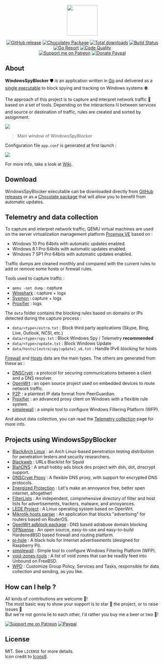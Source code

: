 <p align="center"><a href="https://github.com/crazy-max/WindowsSpyBlocker" target="_blank"><img width="100"src="https://raw.githubusercontent.com/crazy-max/WindowsSpyBlocker/master/.res/logo.png"></a></p>

<p align="center">
  <a href="https://github.com/crazy-max/WindowsSpyBlocker/releases/latest"><img src="https://img.shields.io/github/release/crazy-max/WindowsSpyBlocker.svg?style=flat-square" alt="GitHub release"></a>
  <a href="https://chocolatey.org/packages/windowsspyblocker"><img src="https://img.shields.io/chocolatey/v/windowsspyblocker?style=flat-square" alt="Chocolatey Package"></a>
  <a href="https://github.com/crazy-max/WindowsSpyBlocker/releases/latest"><img src="https://img.shields.io/github/downloads/crazy-max/WindowsSpyBlocker/total.svg?style=flat-square" alt="Total downloads"></a>
  <a href="https://github.com/crazy-max/WindowsSpyBlocker/actions"><img src="https://github.com/crazy-max/WindowsSpyBlocker/workflows/build/badge.svg" alt="Build Status"></a>
  <a href="https://goreportcard.com/report/github.com/crazy-max/WindowsSpyBlocker"><img src="https://goreportcard.com/badge/github.com/crazy-max/WindowsSpyBlocker?style=flat-square" alt="Go Report"></a>
  <a href="https://www.codacy.com/app/crazy-max/WindowsSpyBlocker"><img src="https://img.shields.io/codacy/grade/1e2eae1a40754d88b7956cf9bd30241b.svg?style=flat-square" alt="Code Quality"></a>
  <br /><a href="https://www.patreon.com/crazymax"><img src="https://img.shields.io/badge/donate-patreon-f96854.svg?logo=patreon&style=flat-square" alt="Support me on Patreon"></a>
  <a href="https://www.paypal.me/crazyws"><img src="https://img.shields.io/badge/donate-paypal-00457c.svg?logo=paypal&style=flat-square" alt="Donate Paypal"></a>
</p>

## About

**WindowsSpyBlocker** :shield: is an application written in [Go](https://golang.org/) and delivered as a [single executable](https://github.com/crazy-max/WindowsSpyBlocker/releases/latest) to block spying and tracking on Windows systems :no_entry:.

The approach of this project is to capture and interpret network traffic :vertical_traffic_light: based on a set of tools. Depending on the interactions :chains: between services and source or destination of traffic, rules are created and sorted by assignment.

![](.res/wsb-main-window.png)
> Main window of WindowsSpyBlocker

Configuration file `app.conf` is generated at first launch :

![](.res/wsb-root-folder.png)

For more info, take a look at [Wiki](../../wiki).

## Download

WindowsSpyBlocker executable can be downloaded directly from [GitHub releases](https://github.com/crazy-max/WindowsSpyBlocker/releases/latest) or as a [Chocolate package](https://chocolatey.org/packages/windowsspyblocker) that will allow you to benefit from automatic updates.

## Telemetry and data collection

To capture and interpret network traffic, QEMU virtual machines are used on the server virtualization management platform [Proxmox VE](https://www.proxmox.com/en/) based on :

* Windows 10 Pro 64bits with automatic updates enabled.
* Windows 8.1 Pro 64bits with automatic updates enabled.
* Windows 7 SP1 Pro 64bits with automatic updates enabled.

Traffic dumps are cleaned monthly and compared with the current rules to add or remove some hosts or firewall rules.

Tools used to capture traffic :

* `qemu -net dump` : capture
* [Wireshark](../../wiki/appDevWireshark) : capture + logs
* [Sysmon](../../wiki/appDevSysmon) : capture + logs
* [Proxifier](../../wiki/devProxifier) : logs

The `data` folder contains the blocking rules based on domains or IPs detected during the capture process :

* `data/<type>/extra.txt` : Block third party applications (Skype, Bing, Live, Outlook, NCSI, etc.)
* `data/<type>/spy.txt` : Block Windows Spy / Telemetry **recommended**
* `data/<type>/update.txt` : Block Windows Update
* `data/hosts/[extra|spy|update]_v6.txt` : Handle IPv6 blocking for hosts

[Firewall](../../wiki/dataFirewall) and [Hosts](../../wiki/dataHosts) data are the main types. The others are generated from these as :

* [DNSCrypt](../../wiki/dataDNSCrypt) : a protocol for securing communications between a client and a DNS resolver.
* [OpenWrt](../../wiki/dataOpenWrt) : an open source project used on embedded devices to route network traffic.
* [P2P](../../wiki/dataP2P) : a plaintext IP data format from PeerGuardian.
* [Proxifier](../../wiki/dataProxifier) : an advanced proxy client on Windows with a flexible rule system.
* [simplewall](../../wiki/dataSimplewall) : a simple tool to configure Windows Filtering Platform (WFP).

And about data collection, you can read the [Telemetry collection](../../wiki/miscTelemetry) page for more info.

## Projects using WindowsSpyBlocker

* [BlackArch Linux](https://www.blackarch.org/) : an Arch Linux-based penetration testing distribution for penetration testers and security researchers.
* [Blackweb](https://github.com/maravento/blackweb) : URLs Blacklist for Squid
* [BlahDNS](https://blahdns.com/) : A small hobby ads block dns project with doh, dot, dnscrypt support.
* [DNSCrypt Proxy](https://dnscrypt.info/) : A flexible DNS proxy, with support for encrypted DNS protocols.
* [Energized Protection](https://energized.pro/) : Let's make an annoyance free, better open internet, altogether!
* [FilterLists](https://filterlists.com/) : An independent, comprehensive directory of filter and host lists for advertisements, trackers, malware, and annoyances.
* [LEDE Project](https://lede-project.org/) : A Linux operating system based on OpenWrt.
* [Mikrotik hosts parser](https://github.com/tarampampam/mikrotik-hosts-parser) : An application that blocks "advertising" for routers based on RouterOS.
* [OpenWrt adblock package](https://github.com/openwrt/packages/tree/master/net/adblock/files) : DNS based ad/abuse domain blocking
* [OPNsense](https://opnsense.org) : An open source, easy-to-use and easy-to-build HardenedBSD based firewall and routing platform.
* [pi-hole](https://pi-hole.net/) : A black hole for Internet advertisements (designed for Raspberry Pi).
* [simplewall](https://github.com/henrypp/simplewall) : Simple tool to configure Windows Filtering Platform (WFP).
* [void-zones-tools](https://github.com/cyclaero/void-zones-tools) : A list of void zones that can be readily feed into Unbound on FreeBSD.
* [WPD](https://getwpd.com/) : Customize Group Policy, Services and Tasks, responsible for data collection and sending, as you like.

## How can I help ?

All kinds of contributions are welcome :raised_hands:!<br />
The most basic way to show your support is to star :star2: the project, or to raise issues :speech_balloon:<br />
But we're not gonna lie to each other, I'd rather you buy me a beer or two :beers:!

[![Support me on Patreon](.res/patreon.png)](https://www.patreon.com/crazymax) 
[![Paypal](.res/paypal.png)](https://www.paypal.me/crazyws)

## License

MIT. See `LICENSE` for more details.<br />
Icon credit to [Icons8](https://icons8.com/).
